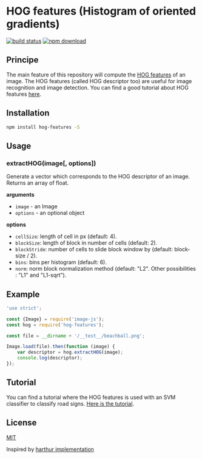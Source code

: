 # HOG features (Histogram of oriented gradients)

  [![build status][travis-image]][travis-url]
  [![npm download][download-image]][download-url]

## Principe

The main feature of this repository will compute the [HOG features](https://en.wikipedia.org/wiki/Histogram_of_oriented_gradients) of an image. The HOG features (called HOG descriptor too) are useful for image recognition and image detection. You can find a good tutorial about HOG features [here](http://mccormickml.com/2013/05/09/hog-person-detector-tutorial/).

## Installation

```sh
npm install hog-features -S
```

## Usage

### extractHOG(image[, options])

Generate a vector which corresponds to the HOG descriptor of an image.
Returns an array of float.

__arguments__

* `image` - an Image
* `options` - an optional object

__options__

* `cellSize`: length of cell in px (default: 4).
* `blockSize`: length of block in number of cells (default: 2).
* `blockStride`: number of cells to slide block window by (default: block-size / 2).
* `bins`: bins per histogram (default: 6).
* `norm`: norm block normalization method (default: "L2". Other possibilities : "L1" and "L1-sqrt").

## Example

```js
'use strict';

const {Image} = require('image-js');
const hog = require('hog-features');

const file = __dirname + '/__test__/beachball.png';

Image.load(file).then(function (image) {
    var descriptor = hog.extractHOG(image);
    console.log(descriptor);
});
```

## Tutorial

You can find a tutorial where the HOG features is used with an SVM classifier to classify road signs. [Here is the tutorial](https://github.com/jajoe/tutorial-nodejs/tree/master/image-classification).

## License

[MIT](./LICENSE)

Inspired by [harthur implementation](https://github.com/harthur/hog-descriptor)

[travis-image]: https://img.shields.io/travis/image-js/hog/master.svg?style=flat-square
[travis-url]: https://travis-ci.org/image-js/hog
[download-image]: https://img.shields.io/npm/dm/hog-features.svg?style=flat-square
[download-url]: https://www.npmjs.com/package/hog-features
